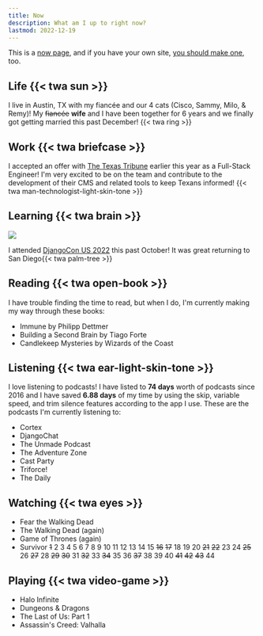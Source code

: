 ```yaml
---
title: Now
description: What am I up to right now?
lastmod: 2022-12-19
---
```


This is a [now page](https://nownownow.com/about), and if you have your own site, [you should make one](https://nownownow.com/about), too.

## Life {{< twa sun >}}

I live in Austin, TX with my fiancée and our 4 cats (Cisco, Sammy, Milo, & Remy)! My ~~fiancée~~ **wife** and I have been together for 6 years and we finally got getting married this past December! {{< twa ring >}}

## Work {{< twa briefcase >}}

I accepted an offer with [The Texas Tribune](https://www.texastribune.org) earlier this year as a Full-Stack Engineer! I'm very excited to be on the team and contribute to the development of their CMS and related tools to keep Texans informed! {{< twa man-technologist-light-skin-tone >}}

## Learning {{< twa brain >}}

![](https://live.staticflickr.com/65535/52487681415_b39ba2f985_h.jpg)

I attended [DjangoCon US 2022](https://2022.djangocon.us) this past October! It was great returning to San Diego{{< twa palm-tree >}}

## Reading {{< twa open-book >}}

I have trouble finding the time to read, but when I do, I'm currently making my way through these books:

- Immune by Philipp Dettmer
- Building a Second Brain by Tiago Forte
- Candlekeep Mysteries by Wizards of the Coast

## Listening {{< twa ear-light-skin-tone >}}

I love listening to podcasts! I have listed to **74 days** worth of podcasts since 2016 and I have saved **6.88 days** of my time by using the skip, variable speed, and trim silence features according to the app I use. These are the podcasts I'm currently listening to:

- Cortex
- DjangoChat
- The Unmade Podcast
- The Adventure Zone
- Cast Party
- Triforce!
- The Daily

## Watching {{< twa eyes >}}

- Fear the Walking Dead
- The Walking Dead (again)
- Game of Thrones (again)
- Survivor ~~1~~ 2 3 4 5 6 7 8 9 10 11 12 13 14 15 ~~16~~ ~~17~~ 18 19 20 ~~21~~ ~~22~~ 23 24 ~~25~~ 26 ~~27~~ 28 ~~29~~ ~~30~~ 31 ~~32~~ 33 ~~34~~ 35 36 ~~37~~ 38 39 40 ~~41~~ ~~42~~ ~~43~~ 44

## Playing {{< twa video-game >}}

- Halo Infinite
- Dungeons & Dragons
- The Last of Us: Part 1
- Assassin's Creed: Valhalla
